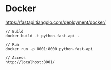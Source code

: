  # Docker

 https://fastapi.tiangolo.com/deployment/docker/


    // Build
    docker build -t python-fast-api .

    // Run
    docker run -p 8001:8000 python-fast-api

    // Access
    http://localhost:8001/
